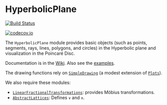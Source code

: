 # HyperbolicPlane


[![Build Status](https://travis-ci.org/scheinerman/HyperbolicPlane.jl.svg?branch=master)](https://travis-ci.org/scheinerman/HyperbolicPlane.jl)


[![codecov.io](http://codecov.io/github/scheinerman/HyperbolicPlane.jl/coverage.svg?branch=master)](http://codecov.io/github/scheinerman/HyperbolicPlane.jl?branch=master)



The `HyperbolicPlane` module provides basic objects
(such as points, segments, rays, lines, polygons, and circles) in the Hyperbolic
plane and visualization in the Poincaré Disc.

Documentation is in the
[Wiki](https://github.com/scheinerman/HyperbolicPlane.jl/wiki). Also see the
[examples](https://github.com/scheinerman/HyperbolicPlane.jl/tree/master/examples).


The drawing functions rely on [`SimpleDrawing`](https://github.com/scheinerman/SimpleDrawing.jl)
(a modest extension of [`Plots`](https://github.com/JuliaPlots/Plots.jl)).

We also require these modules:
+ [`LinearFractionalTransformations`](https://github.com/scheinerman/LinearFractionalTransformations.jl):
provides Möbius transformations.
+ [`AbstractLattices`](https://github.com/scheinerman/AbstractLattices.jl):
Defines `∨` and `∧`.
